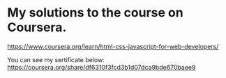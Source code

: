 # My solutions to the course on Coursera.
https://www.coursera.org/learn/html-css-javascript-for-web-developers/

You can see my sertificate below:
https://coursera.org/share/df6310f3fcd3b1d07dca9bde670baee9
